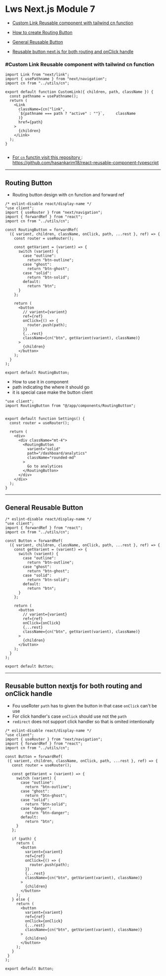 # Lws Next.js Module 7

- [Custom Link Reusable component with tailwind cn function](#custom-link-reusable-component-with-tailwind-cn-function)
- [How to create Routing Button](#routing-button)

- [General Reusable Button](#general-reusable-button)
- [Reusable button next.js for both routing and onClick handle](#reusable-button-nextjs-for-both-routing-and-onclick-handle)

### #Custom Link Reusable component with tailwind cn function

```"use client";
import Link from "next/link";
import { usePathname } from "next/navigation";
import cn from "../utils/cn";

export default function CustomLink({ children, path, className }) {
  const pathname = usePathname();
  return (
    <Link
      className={cn("link",
      `${pathname === path ? "active" : ""}`,     className
      )}
      href={path}
    >
      {children}
    </Link>
  );
}


```

- [For `cn` functin visit this repository ](https://github.com/hasankarim18/react-reusable-component-typescript)
  : https://github.com/hasankarim18/react-reusable-component-typescript

---

## Routing Button

- Routing button design with cn function and forward ref

```
/* eslint-disable react/display-name */
"use client";
import { useRouter } from "next/navigation";
import { forwardRef } from "react";
import cn from "../utils/cn";

const RoutingButton = forwardRef(
  ({ varient, children, className, onClick, path, ...rest }, ref) => {
    const router = useRouter();

    const getVarient = (varient) => {
      switch (varient) {
        case "outline":
          return "btn-outline";
        case "ghost":
          return "btn-ghost";
        case "solid":
          return "btn-solid";
        default:
          return "btn";
      }
    };

    return (
      <button
        // varient={varient}
        ref={ref}
        onClick={() => {
          router.push(path);
        }}
        {...rest}
        className={cn("btn", getVarient(varient), className)}
      >
        {children}
      </button>
    );
  }
);

export default RoutingButton;

```

- How to use it in component
- path indicating the where it should go
- it is special case make the button client

```
"use client";
import RoutingButton from "@/app/components/RoutingButton";


export default function Settings() {
  const router = useRouter();

  return (
    <div>
      <div className="mt-4">
        <RoutingButton
          varient="solid"
          path="/dashboard/analytics"
          className="rounded-md"
        >
          Go to analytices
        </RoutingButton>
      </div>
    </div>
  );
}

```

---

## General Reusable Button

```
/* eslint-disable react/display-name */
"use client";
import { forwardRef } from "react";
import cn from "../utils/cn";

const Button = forwardRef(
  ({ varient, children, className, onClick, path, ...rest }, ref) => {
    const getVarient = (varient) => {
      switch (varient) {
        case "outline":
          return "btn-outline";
        case "ghost":
          return "btn-ghost";
        case "solid":
          return "btn-solid";
        default:
          return "btn";
      }
    };

    return (
      <button
        // varient={varient}
        ref={ref}
        onClick={onClick}
        {...rest}
        className={cn("btn", getVarient(varient), className)}
      >
        {children}
      </button>
    );
  }
);

export default Button;

```

---

## Reusable button nextjs for both routing and onClick handle

- Fou useRoter `path` has to given the button in that case `onClick` can't be use
- For click handler's case `onClick` should use not the `path`
- `redirect` does not support click handler so that is omited intentionally

```
/* eslint-disable react/display-name */
"use client";
import { useRouter } from "next/navigation";
import { forwardRef } from "react";
import cn from "../utils/cn";

const Button = forwardRef(
 ({ varient, children, className, onClick, path, ...rest }, ref) => {
   const router = useRouter();

   const getVarient = (varient) => {
     switch (varient) {
       case "outline":
         return "btn-outline";
       case "ghost":
         return "btn-ghost";
       case "solid":
         return "btn-solid";
       case "danger":
         return "btn-danger";
       default:
         return "btn";
     }
   };

   if (path) {
     return (
       <button
         varient={varient}
         ref={ref}
         onClick={() => {
           router.push(path);
         }}
         {...rest}
         className={cn("btn", getVarient(varient), className)}
       >
         {children}
       </button>
     );
   } else {
     return (
       <button
         varient={varient}
         ref={ref}
         onClick={onClick}
         {...rest}
         className={cn("btn", getVarient(varient), className)}
       >
         {children}
       </button>
     );
   }
 }
);

export default Button;

```
